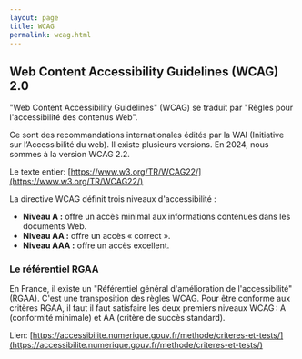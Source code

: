 ```yaml
---
layout: page
title: WCAG
permalink: wcag.html
---
```


## Web Content Accessibility Guidelines (WCAG) 2.0

"Web Content Accessibility Guidelines" (WCAG) se traduit par "Règles pour l'accessibilité des contenus Web".

Ce sont des recommandations internationales édités par la WAI (Initiative sur l’Accessibilité du web). Il existe plusieurs versions. En 2024, nous sommes à la version WCAG 2.2.

Le texte entier: [https://www.w3.org/TR/WCAG22/](https://www.w3.org/TR/WCAG22/)

La directive WCAG définit trois niveaux d'accessibilité : 

- **Niveau A :** offre un accès minimal aux informations contenues dans les documents Web.
- **Niveau AA :** offre un accès « correct ».
- **Niveau AAA :** offre un accès excellent.

### Le référentiel RGAA

En France, il existe un "Référentiel général d'amélioration de l'accessibilité" (RGAA). C'est une transposition des règles WCAG. Pour être conforme aux critères RGAA, il faut il faut satisfaire les deux premiers niveaux WCAG : A (conformité minimale) et AA (critère de succès standard).

Lien: [https://accessibilite.numerique.gouv.fr/methode/criteres-et-tests/](https://accessibilite.numerique.gouv.fr/methode/criteres-et-tests/)

